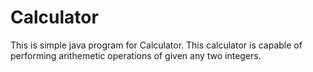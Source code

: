 # Calculator

This is simple java program for Calculator. This calculator is capable of performing arithemetic operations of given any two integers.
